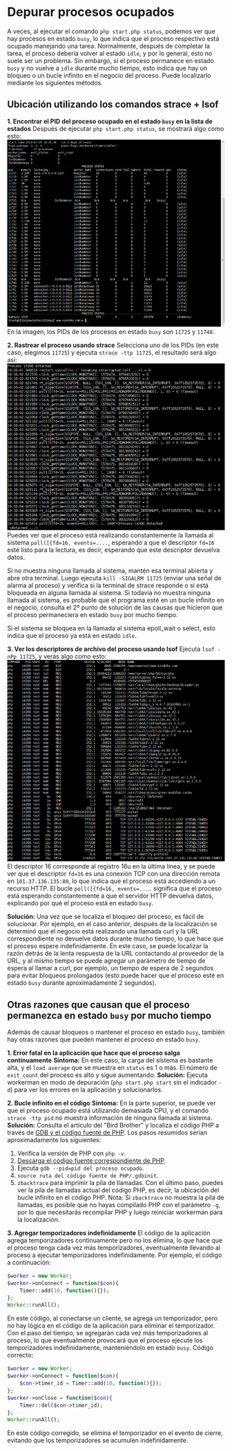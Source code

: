 # Depurar procesos ocupados
A veces, al ejecutar el comando `php start.php status`, podemos ver que hay procesos en estado `busy`, lo que indica que el proceso respectivo está ocupado manejando una tarea. Normalmente, después de completar la tarea, el proceso debería volver al estado `idle`, y por lo general, esto no suele ser un problema. Sin embargo, si el proceso permanece en estado `busy` y no vuelve a `idle` durante mucho tiempo, esto indica que hay un bloqueo o un bucle infinito en el negocio del proceso. Puede localizarlo mediante los siguientes métodos.

## Ubicación utilizando los comandos strace + lsof

**1. Encontrar el PID del proceso ocupado en el estado `busy` en la lista de estados**
Después de ejecutar `php start.php status`, se mostrará algo como esto:
![](../images/d1903ed65ef2f3b0850e84ccbedc52aa.png)
En la imagen, los PIDs de los procesos en estado `busy` son `11725` y `11748`.

**2. Rastrear el proceso usando strace**
Selecciona uno de los PIDs (en este caso, elegimos `11725`) y ejecuta `strace -ttp 11725`, el resultado será algo así:
![](../images/7ce9f36da926f670949609dcdc593ab4.png)
Puedes ver que el proceso está realizando constantemente la llamada al sistema `poll([{fd=16, events=....`, esperando a que el descriptor `fd=16` esté listo para la lectura, es decir, esperando que este descriptor devuelva datos.

Si no muestra ninguna llamada al sistema, mantén esa terminal abierta y abre otra terminal. Luego ejecuta `kill -SIGALRM 11725` (enviar una señal de alarma al proceso) y verifica si la terminal de strace responde o si está bloqueada en alguna llamada al sistema. Si todavía no muestra ninguna llamada al sistema, es probable que el programa esté en un bucle infinito en el negocio, consulta el 2º punto de solución de las causas que hicieron que el proceso permaneciera en estado `busy` por mucho tiempo.

Si el sistema se bloquea en la llamada al sistema epoll_wait o select, esto indica que el proceso ya está en estado `idle`.

**3. Ver los descriptores de archivo del proceso usando lsof**
Ejecuta `lsof -nPp 11725`, y verás algo como esto:
![](../images/27bd629c3a1ac93f9f4b535d01df2ac1.png)
El descriptor 16 corresponde al registro 16u en la última línea, y se puede ver que el descriptor `fd=16` es una conexión TCP con una dirección remota en `101.37.136.135:80`, lo que indica que el proceso está accediendo a un recurso HTTP. El bucle `poll([{fd=16, events=....` significa que el proceso está esperando constantemente a que el servidor HTTP devuelva datos, explicando por qué el proceso está en estado `busy`.

**Solución:**
Una vez que se localiza el bloqueo del proceso, es fácil de solucionar. Por ejemplo, en el caso anterior, después de la localización se determinó que el negocio está realizando una llamada curl y la URL correspondiente no devuelve datos durante mucho tiempo, lo que hace que el proceso espere indefinidamente. En este caso, se puede localizar la razón detrás de la lenta respuesta de la URL contactando al proveedor de la URL, y al mismo tiempo se puede agregar un parámetro de tiempo de espera al llamar a curl, por ejemplo, un tiempo de espera de 2 segundos para evitar bloqueos prolongados (esto puede hacer que el proceso esté en estado `busy` durante aproximadamente 2 segundos).

## Otras razones que causan que el proceso permanezca en estado `busy` por mucho tiempo
Además de causar bloqueos o mantener el proceso en estado `busy`, también hay otras razones que pueden mantener el proceso en estado `busy`.

**1. Error fatal en la aplicación que hace que el proceso salga continuamente**
**Síntoma:** En este caso, la carga del sistema es bastante alta, y el `load average` que se muestra en `status` es 1 o más. El número de `exit_count` del proceso es alto y sigue aumentando.
**Solución:** Ejecuta workerman en modo de depuración (`php start.php start` sin el indicador `-d`) para ver los errores en la aplicación y solucionarlos.

**2. Bucle infinito en el código**
**Síntoma:** En la parte superior, se puede ver que el proceso ocupado está utilizando demasiada CPU, y el comando `strace -ttp pid` no muestra información de ninguna llamada al sistema.
**Solución:** Consulta el artículo del "Bird Brother" y localiza el código PHP a través de [GDB y el código fuente de PHP](https://www.laruence.com/2011/12/06/2381.html). Los pasos resumidos serían aproximadamente los siguientes:
   1. Verifica la versión de PHP con `php -v`.
   2. [Descarga el código fuente correspondiente de PHP](https://www.php.net/releases/).
   3. Ejecuta `gdb --pid=pid del proceso ocupado`.
   4. `source ruta del código fuente de PHP/.gdbinit`.
   5. `zbacktrace` para imprimir la pila de llamadas.
   Con el último paso, puedes ver la pila de llamadas actual del código PHP, es decir, la ubicación del bucle infinito en el código PHP.
   Nota: Si `zbacktrace` no muestra la pila de llamadas, es posible que no hayas compilado PHP con el parámetro `-g`, por lo que necesitarás recompilar PHP y luego reiniciar workerman para la localización.

**3. Agregar temporizadores indefinidamente**
El código de la aplicación agrega temporizadores continuamente pero no los elimina, lo que hace que el proceso tenga cada vez más temporizadores, eventualmente llevando al proceso a ejecutar temporizadores indefinidamente. Por ejemplo, el código a continuación:
```php
$worker = new Worker;
$worker->onConnect = function($con){
    Timer::add(10, function(){});
};
Worker::runAll();
````
En este código, al conectarse un cliente, se agrega un temporizador, pero no hay lógica en el código de la aplicación para eliminar el temporizador. Con el paso del tiempo, se agregarán cada vez más temporizadores al proceso, lo que eventualmente provocará que el proceso ejecute los temporizadores indefinidamente, manteniéndolo en estado `busy`.
Código correcto:
```php
$worker = new Worker;
$worker->onConnect = function($con){
    $con->timer_id = Timer::add(10, function(){});
};
$worker->onClose = function($con){
    Timer::del($con->timer_id);
};
Worker::runAll();
````
En este código corregido, se elimina el temporizador en el evento de cierre, evitando que los temporizadores se acumulen indefinidamente.
